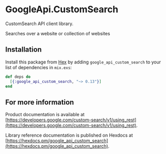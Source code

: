 # GoogleApi.CustomSearch

CustomSearch API client library.

Searches over a website or collection of websites

## Installation

Install this package from [Hex](https://hex.pm) by adding
`google_api_custom_search` to your list of dependencies in `mix.exs`:

```elixir
def deps do
  [{:google_api_custom_search, "~> 0.13"}]
end
```

## For more information

Product documentation is available at [https://developers.google.com/custom-search/v1/using_rest](https://developers.google.com/custom-search/v1/using_rest).

Library reference documentation is published on Hexdocs at
[https://hexdocs.pm/google_api_custom_search](https://hexdocs.pm/google_api_custom_search).
